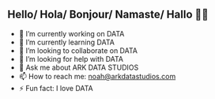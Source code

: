 ##  Hello/ Hola/ Bonjour/ Namaste/ Hallo 👋🏾

- 🔭 I’m currently working on DATA
- 🌱 I’m currently learning DATA
- 👯 I’m looking to collaborate on DATA
- 🤔 I’m looking for help with DATA
- 💬 Ask me about ARK DATA STUDIOS
- 📫 How to reach me: noah@arkdatastudios.com
- ⚡ Fun fact: I love DATA

